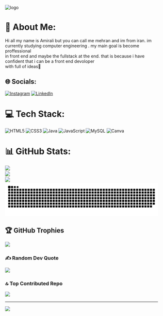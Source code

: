 
![logo](https://github.com/mehranditor/mehranditor/blob/main/MEHRANDITOR%20(1).png)
   
# 💫 About Me:  
Hi all my name is Amirali but you can call me mehran and im from iran. im currently studying computer engineering . my main goal is become proffessional<br>in front end and maybe the fullstack at the end. that is because i have confident that i can be a front end devoloper<br>with full of ideas🎉 

          
## 🌐 Socials:
[![Instagram](https://img.shields.io/badge/Instagram-%23E4405F.svg?logo=Instagram&logoColor=white)](https://instagram.com/mehranvi20) [![LinkedIn](https://img.shields.io/badge/LinkedIn-%230077B5.svg?logo=linkedin&logoColor=white)](https://linkedin.com/in/amirali-daneshvar-20560a217)   
 
# 💻 Tech Stack:  
![HTML5](https://img.shields.io/badge/html5-%23E34F26.svg?style=for-the-badge&logo=html5&logoColor=white) ![CSS3](https://img.shields.io/badge/css3-%231572B6.svg?style=for-the-badge&logo=css3&logoColor=white) ![Java](https://img.shields.io/badge/java-%23ED8B00.svg?style=for-the-badge&logo=openjdk&logoColor=white) ![JavaScript](https://img.shields.io/badge/javascript-%23323330.svg?style=for-the-badge&logo=javascript&logoColor=%23F7DF1E) ![MySQL](https://img.shields.io/badge/mysql-4479A1.svg?style=for-the-badge&logo=mysql&logoColor=white) ![Canva](https://img.shields.io/badge/Canva-%2300C4CC.svg?style=for-the-badge&logo=Canva&logoColor=white)
# 📊 GitHub Stats:
![](https://github-readme-stats.vercel.app/api?username=mehranditor&theme=prussian&hide_border=false&include_all_commits=true&count_private=false)<br/>
![](https://github-readme-streak-stats.herokuapp.com/?user=mehranditor&theme=prussian&hide_border=false)<br/>
![](https://github-readme-stats.vercel.app/api/top-langs/?username=mehranditor&theme=prussian&hide_border=false&include_all_commits=true&count_private=false&layout=compact)
![snake gif](https://github.com/mehranditor/mehranditor/blob/output/github-snake-dark.svg)
## 🏆 GitHub Trophies 
![](https://github-profile-trophy.vercel.app/?username=mehranditor&theme=radical&no-frame=true&no-bg=true&margin-w=4)

### ✍️ Random Dev Quote 
![](https://quotes-github-readme.vercel.app/api?type=horizontal&theme=radical)

### 🔝 Top Contributed Repo
![](https://github-contributor-stats.vercel.app/api?username=mehranditor&limit=5&theme=dark&combine_all_yearly_contributions=true)

---
[![](https://visitcount.itsvg.in/api?id=mehranditor&icon=0&color=0)](https://visitcount.itsvg.in)

<!-- Proudly created with GPRM ( https://gprm.itsvg.in ) -->

